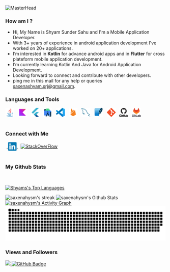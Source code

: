 ![MasterHead](https://1.bp.blogspot.com/-7A4WynwLsMw/XbBpCXG8fHI/AAAAAAAAMt4/uOa1bpLskYgrwGbllhSu2SDj_Mig8SXJQCLcBGAsYHQ/s1600/2000_600px.gif)

### How am I ?

- Hi, My Name is Shyam Sunder Sahu and I'm a Mobile Application Developer.
- With 3+ years of experience in android application development I've worked on 20+ applications.
- I’m interested in **Kotlin** for advance android apps and in **Flutter** for cross plateform mobile application development.
- I’m currently learning Kotlin And Java for Android Application Development.
- Looking forward to connect and contribute with other developers.
- ping me in this mail for any help or queries saxenashyam.srj@gmail.com.

<!---
saxenahysm/saxenahysm is a ✨ special ✨ repository because its `README.md` (this file) appears on your GitHub profile.
You can click the Preview link to take a look at your changes.
--->

### Languages and Tools

<div>
  <img src="https://github.com/devicons/devicon/blob/master/icons/java/java-original.svg" title="Java" alt="Java" width="28" height="28"/>
&nbsp;
  <img src="https://github.com/devicons/devicon/blob/master/icons/kotlin/kotlin-original.svg" title="Kotlin" alt="Kotlin" width="28" height="28"/>
&nbsp;
  <img src="https://github.com/devicons/devicon/blob/master/icons/flutter/flutter-original.svg" title="Flutter" alt="Flutter" width="28" height="28"/>
&nbsp;
  <img src="https://github.com/devicons/devicon/blob/master/icons/androidstudio/androidstudio-original.svg" title="Android Studio" alt="Android Studio" width="28" height="28"/>
  &nbsp;
  <img src="https://github.com/devicons/devicon/blob/master/icons/vscode/vscode-original.svg" title="Visual Studio Code" alt="Visual Studio Code" width="28" height="28"/>
&nbsp;
  <img src="https://github.com/devicons/devicon/blob/master/icons/firebase/firebase-plain.svg" title="Firebase" alt="Firebase" width="28" height="28"/>
&nbsp;
  <img src="https://github.com/devicons/devicon/blob/master/icons/mysql/mysql-original.svg" title="MySQL"  alt="MySQL" width="28" height="28"/>
&nbsp;
  <img src="https://github.com/devicons/devicon/blob/master/icons/sqlite/sqlite-original.svg" title="SQLite" **alt="SQLite" width="28" height="28"/>
&nbsp;
  <img src="https://github.com/devicons/devicon/blob/master/icons/git/git-original.svg" title="Git" **alt="Git" width="28" height="28"/>
&nbsp;
  <img src="https://github.com/devicons/devicon/blob/master/icons/github/github-original-wordmark.svg" title="GitHub" **alt="GitHub" width="28" height="28"/>
&nbsp;
  <img src="https://github.com/devicons/devicon/blob/master/icons/gitlab/gitlab-original-wordmark.svg" title="GitLab" **alt="GitLab" width="28" height="28"/>
</div>
<br>

### Connect with Me
<div>
 &nbsp;<a href="https://www.linkedin.com/in/shyam-sunder-6058a816a/" target="blank">
    <img align="center" src="https://github.com/devicons/devicon/blob/master/icons/linkedin/linkedin-original.svg" alt="https://www.linkedin.com/in/shyam-sunder-6058a816a/" height="28" width="28" />
 </a>&nbsp;
 <a href="https://stackoverflow.com/users/18542740/shyam-sunder=profile" target="blank">
  <img align="center" src="https://cdn-icons-png.flaticon.com/512/2111/2111628.png" alt="StackOverFlow" height="28" width="28" />
 </a>
</div>
<br>
<!----------------------------------------------------------------------------------------------------------------------------------------->

### My Github Stats
<br>   
<p align="left">      
  <a href="https://github.com/saxenahysm/github-readme-stats"><img alt="Shyams's Top Languages" src="https://github-readme-stats.vercel.app/api/top-langs/?username=saxenahysm&langs_count=8&count_private=true&layout=compact&theme=react&hide_border=true&bg_color=0D1117" width="48%"/></a>
</p>
<div>
 <img aling="left" title="🔥 Get streak stats for your profile at git.io/streak-stats"alt="saxenahysm's streak"src="https://github-readme-streak-stats.herokuapp.com/?user=saxenahysm&theme=black-ice&hide_border=true&stroke=0000&background=0D1117" width="48%"/>
 <img aling="right"alt="saxenahysm's Github Stats"src="https://github-readme-stats.vercel.app/api?username=saxenahysm&show_icons=true&count_private=true&theme=react&hide_border=true&bg_color=0D1117" width="48%"/> 
<div>
 <!----------------------------------------------------------------------------------------------------------------------------------------->
 <!--------------------------------------------------------GRAPH------------------------------------------------------------>
<a href="https://github.com/saxenahysm/github-readme-activity-graph"><img alt="saxenahysm's Activity Graph" src="https://activity-graph.herokuapp.com/graph?username=saxenahysm&bg_color=0D1117&color=5BCDEC&line=5BCDEC&point=FFFFFF&hide_border=true" /></a>
 <!--------------------------------------------------------SNACK CALENDAR------------------------------------------------------------>
<div align="center">
  <a href="[https://www.linkedin.com/in/mitresh-prajapati/](https://www.linkedin.com/in/shyam-sunder-6058a816a/)"> 
  <img  src="https://github.com/1999AZZAR/1999AZZAR/blob/main/resources/img/grid-snake.svg" alt="snake"  width="100%"/></a>
</div>
 <!--------------------------------------------------------Profile Views------------------------------------------------------------>
 
### Views and Followers
<a href="https://github.com/saxenahysm/github-profile-views-counter">
    <img src="https://komarev.com/ghpvc/?username=saxenahysm">
</a>
<a href="https://github.com/saxenahysm?tab=followers"><img src="https://img.shields.io/github/followers/saxenahysm?label=Followers&style=social" alt="GitHub Badge"></a
